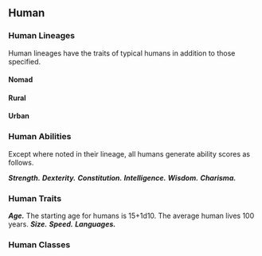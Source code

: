 ## Human

<!--add copy here-->

### Human Lineages

Human lineages have the traits of typical humans in addition to those specified.

#### Nomad

<!--add copy here-->

#### Rural

<!--add copy here-->

#### Urban

<!--add copy here-->

### Human Abilities

Except where noted in their lineage, all humans generate ability scores as follows.

***Strength.*** <!--add copy here-->
***Dexterity.*** <!--add copy here-->
***Constitution.*** <!--add copy here-->
***Intelligence.*** <!--add copy here-->
***Wisdom.*** <!--add copy here-->
***Charisma.*** <!--add copy here-->

### Human Traits

***Age.*** The starting age for humans is 15+1d10. The average human lives 100 years.
***Size.*** <!--add copy here-->
***Speed.*** <!--add copy here-->
***Languages.*** <!--add copy here-->

### Human Classes

<!--add copy here-->
